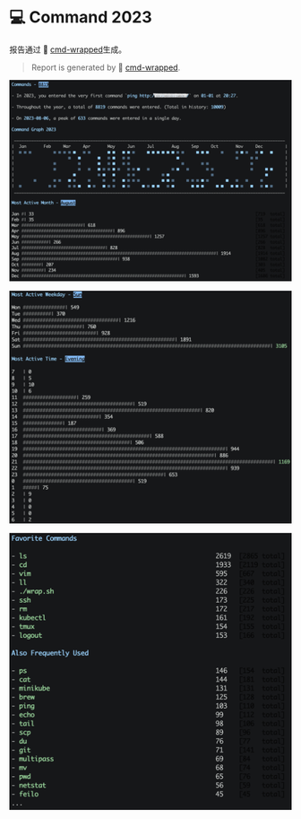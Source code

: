 # :computer: Command 2023

<!-- properties
tag: Linux
created:  2024-01-07 18:30:13
-->

报告通过 :wrench: [cmd-wrapped](https://github.com/YiNNx/cmd-wrapped)生成。

> Report is generated by :wrench: [cmd-wrapped](https://github.com/YiNNx/cmd-wrapped).

![](resources/2024-01-07-18-45-00.png)

![](resources/2024-01-07-18-52-11.png)

![](resources/2024-01-07-18-53-07.png)